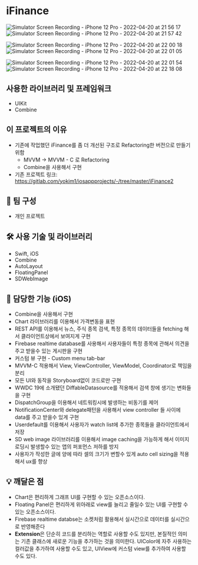 # iFinance

![Simulator Screen Recording - iPhone 12 Pro - 2022-04-20 at 21 56 17](https://user-images.githubusercontent.com/85341050/164235402-69038090-56db-4f7b-8c2a-be3cf1c88e98.gif)   ![Simulator Screen Recording - iPhone 12 Pro - 2022-04-20 at 21 57 42](https://user-images.githubusercontent.com/85341050/164235719-5140d27a-6a30-4887-8161-989af87bbcc1.gif)   

![Simulator Screen Recording - iPhone 12 Pro - 2022-04-20 at 22 00 18](https://user-images.githubusercontent.com/85341050/164236071-b6a7f1b8-bfd1-499f-b37c-a7c718fc3030.gif) ![Simulator Screen Recording - iPhone 12 Pro - 2022-04-20 at 22 01 05](https://user-images.githubusercontent.com/85341050/164236204-df43e290-c5b9-4af2-9580-f02c1de34c83.gif)   

![Simulator Screen Recording - iPhone 12 Pro - 2022-04-20 at 22 01 54](https://user-images.githubusercontent.com/85341050/164236346-7bc39d57-c0dc-425d-bc9b-1449e5e1223a.gif)   ![Simulator Screen Recording - iPhone 12 Pro - 2022-04-20 at 22 18 08](https://user-images.githubusercontent.com/85341050/164239246-85ed8366-f0de-4ecb-aa02-85d66f44d223.gif)

## 사용한 라이브러리 및 프레임워크
- UIKit 
- Combine

## 이 프로젝트의 이유
- 기존에 작업했던 iFinance를 좀 더 개선된 구조로 Refactoring한 버전으로 만들기 위함
    - MVVM -> MVVM - C 로 Refactoring
    - Combine을 사용해서 구현
- 기존 프로젝트 링크: https://gitlab.com/yokim1/iosappprojects/-/tree/master/iFinance2

## 👥 팀 구성

- 개인 프로젝트

## 🛠️ 사용 기술 및 라이브러리

- Swift, iOS
- Combine
- AutoLayout
- FloatingPanel
- SDWebImage

## 📱 담당한 기능 (iOS)

- Combine을 사용해서 구현
- Chart 라이브러리를 이용해서 가격변동을 표현
- REST API를 이용해서 뉴스, 주식 종목 검색, 특정 종목의 데이터들을 fetching 해서 클라이언트상에서 보여지게 구현
- Firebase realtime database를 사용해서 사용자들이 특정 종목에 관해서 의견을 주고 받을수 있는 게시판을 구현
- 커스텀 뷰 구현 - Custom menu tab-bar
- MVVM-C 적용해서 View, ViewController, ViewModel, Coordinator로 책임을 분리
- 모든 UI와 동작을 Storyboard없이 코드로만 구현
- WWDC 19에 소개됐던 DiffableDatasource를 적용해서 검색 창에 생기는 변화들을 구현
- DispatchGroup을 이용해서 네트워킹시에 발생하는 비동기를 제어
- NotificationCenter와 delegate패턴을 사용해서 view controller 들 사이에 data를 주고 받을수 있게 구현
- Userdefault를 이용해서 사용자가 watch list에 추가한 종목들을 클라이언트에서 저장
- SD web image 라이브러리를 이용해서 image caching을 가능하게 해서 이미지 로딩시 발생할수 있는 앱의 퍼포먼스 저하를 방지
- 사용자가 작성한 글에 양에 따라 셀의 크기가 변할수 있게 auto cell sizing을 적용해서 ux를 향상

## 💡 깨달은 점

- Chart은 편리하게 그래프 UI를 구현할 수 있는 오픈소스이다.
- Floating Panel은 편리하게 위아래로 view를 늘리고 줄일수 있는 UI를 구현할 수 있는 오픈소스이다.
- Firebase realtime databse는 소켓처럼 활용해서 실시간으로 데이터를 실시간으로 반영해준다
- **Extension**은 단순히 코드를 분리하는 역할로 사용할 수도 있지만, 본질적인 의미는 기존 클래스에 새로운 기능을 추가하는 것을 의미한다. 
UIColor에 자주 사용하는 컬러값을 추가하여 사용할 수도 있고, UIView에 커스텀 view를 추가하여 사용할 수도 있다.
